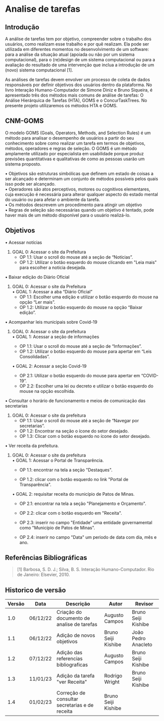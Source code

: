 # Analise de tarefas

## Introdução

A análise de tarefas tem por objetivo, compreender sobre o trabalho dos usuários, como realizam esse trabalho e por quê realizam. Ela pode ser utilizada em diferentes momentos no desenvolvimento de um software: para a análise da situação atual (apoiada ou não por um sistema computacional), para o (re)design de um sistema computacional ou para a avaliação do resultado de uma intervenção que inclua a introdução de um (novo) sistema computacional [1].

As análises de tarefas devem envolver um processo de coleta de dados responsáveis por definir objetivos dos usuários dentro da plataforma. No livro Interação Humano-Computador de Simone Diniz e Bruno Siqueira, é apresentado três dos métodos mais comuns de análise de tarefas: O Análise Hierárquica de Tarefas (HTA), GOMS e o ConcurTaskTrees.
No presente projeto utilizaremos os métodos HTA e GOMS.

## CNM-GOMS

O modelo GOMS (Goals, Operators, Methods, and Selection Rules) é um método para analisar o desempenho de usuários a partir do seu conhecimento sobre como realizar um tarefa em termos de objetivos, métodos, operadores e regras de seleção. O GOMS é um método amplamente utilizado por especialista em usabilidade porque produz previsões quantitativas e qualitativas de como as pessoas usarão um sistema proposto. <br/>

• Objetivos são estruturas simbólicas que definem um estado de coisas a ser alcançado e determinam um conjunto de métodos possíveis pelos quais isso pode ser alcançado. <br/>
• Operadores são atos perceptivos, motores ou cognitivos elementares, cuja execução é necessária para alterar qualquer aspecto do estado mental do usuário ou para afetar o ambiente da tarefa. <br/>
• Os métodos descrevem um procedimento para atingir um objetivo <br/>
• Regras de seleção são necessárias quando um objetivo é tentado, pode haver mais de um método disponível para o usuário realizá-lo. <br/>

## Objetivos

• Acessar notícias<br/>

1. GOAL 0: Acessar o site da Prefeitura <br/> 
   - OP 1.1: Usar o scroll do mouse até a seção de “Notícias”. <br/> 
   - OP 1.2: Utilizar o botão esquerdo do mouse clicando em "Leia mais" para escolher a noticia desejada. <br/>

• Baixar edição do Diário Oficial<br/>

1. GOAL 0: Acessar o site da Prefeitura <br/>
   • GOAL 1: Acessar a aba “Diário Oficial” <br/>
   - OP 1.1: Escolher uma edição e utilizar o botão esquerdo do mouse na opção “Ler mais”. <br/>
   - OP 1.2: Utilizar o botão esquerdo do mouse na opção “Baixar edição”. <br/>

• Acompanhar leis municipais sobre Covid-19 <br/>

1. GOAL 0: Acessar o site da prefeitura <br/>
   • GOAL 1: Acessar a seção de informações <br/>

   - OP 1.1: Usar o scroll do mouse até a seção de “Informações”. <br/>
   - OP 1.2: Utilizar o botão esquerdo do mouse para apertar em “Leis Consolidadas”.

   • GOAL 2: Acessar a seção Covid-19 <br/>

   - OP 2.1: Utilizar o botão esquerdo do mouse para apertar em “COVID-19”. <br/>
   - OP 2.2: Escolher uma lei ou decreto e utilizar o botão esquerdo do mouse na opção escolhida. <br/>

• Consultar o horário de funcionamento e meios de comunicação das secretarias <br/>

1. GOAL 0: Acessar o site da prefeitura <br/>
   - OP 1.1: Usar o scroll do mouse até a seção de “Navegar por secretarias”. <br/>
   - OP 1.2: Encontrar na seção o ícone do setor desejado. <br/>
   - OP 1.3: Clicar com o botão esquerdo no ícone do setor desejado. <br/>

• Ver receita da prefeitura.

1. GOAL 0: Acessar o site da prefeitura <br/>
   • GOAL 1: Acessar o Portal de Transparência. <br/>
   
      - OP 1.1: encontrar na tela a seção "Destaques". <br/>
      
      - OP 1.2: clicar com o botão esquerdo no link "Portal de Transparência". <br/>

   • GOAL 2: requisitar receita do município de Patos de Minas. <br/>
   
      - OP 2.1: encontrar na tela a seção "Planejamento e Orçamento". <br/>

      - OP 2.2: clicar com o botão esquerdo em "Receita". <br/>

      - OP 2.3: inserir no campo "Entidade" uma entidade governamental como "Município de Patos de Minas". <br/>

      - OP 2.4: inserir no campo "Data" um periodo de data com dia, mês e ano. <br/>


## Referências Bibliográficas

> [1] Barbosa, S. D. J.; Silva, B. S. Interação Humano-Computador. Rio de Janeiro: Elsevier, 2010.


## Historico de versão

| Versão | Data     | Descrição                                     | Autor               | Revisor             |
| ------ | -------- | --------------------------------------------- | ------------------- | ------------------- |
| 1.0    | 06/12/22 | Criação do documento de analise de tarefas    | Augusto Campos      | Bruno Seiji Kishibe |
| 1.1    | 06/12/22 | Adição de novos objetivos                     | Bruno Seiji Kishibe | João Pedro Anacleto |
| 1.2    | 07/12/22 | Adição das referencias bibliograficas         | Augusto Campos      | Bruno Seiji Kishibe |
| 1.3    | 11/01/23 | Adição da tarefa "ver Receita"                | Rodrigo Wright      | Bruno Seiji Kishibe |
| 1.4    | 01/02/23 | Correção de consultar secretarias e de receita| Bruno Seiji Kishibe |                     |
